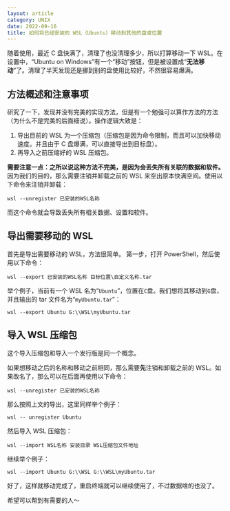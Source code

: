 ```yaml
---
layout: article
category: UNIX
date: 2022-09-16
title: 如何将已经安装的 WSL（Ubuntu）移动到其他的盘或位置
---
```

<!-- excerpt-start -->
随着使用，最近 C 盘快满了，清理了也没清理多少，所以打算移动一下 WSL。在设置中，“Ubuntu on Windows”有一个“移动”按钮，但是被设置成“**无法移动**”了。清理了半天发现还是挪到别的盘使用比较好，不然很容易爆满。

## 方法概述和注意事项
研究了一下，发现并没有完美的实现方法，但是有一个勉强可以算作方法的方法（为什么不是完美的后面细说）。操作逻辑大致是：
1. 导出目前的 WSL 为一个压缩包（压缩包是因为命令限制，而且可以加快移动速度。并且由于 C 盘爆满，可以直接导出到目标盘）。
2. 再导入之前压缩好的 WSL 压缩包。

**需要注意一点：之所以说这种方法不完美，是因为会丢失所有关联的数据和软件。**
因为我们的目的，那么需要注销并卸载之前的 WSL 来空出原本快满空间。使用以下命令来注销并卸载：

```
wsl --unregister 已安装的WSL名称
```

而这个命令就会导致丢失所有相关数据、设置和软件。

## 导出需要移动的 WSL
首先是导出需要移动的 WSL，方法很简单。
第一步，打开 PowerShell，然后使用以下命令：

```
wsl --export 已安装的WSL名称 目标位置\自定义名称.tar
```
举个例子，当前有一个 WSL 名为“`Ubuntu`”，位置在`C`盘。我们想将其移动到`G`盘，并且输出的 tar 文件名为“`myUbuntu.tar`”：

```
wsl --export Ubuntu G:\\WSL\myUbuntu.tar
```

## 导入 WSL 压缩包
这个导入压缩包和导入一个发行版是同一个概念。

如果想移动之后的名称和移动之前相同，那么需要**先**注销和卸载之前的 WSL。如果改名了，那么可以在后面再使用以下命令：

```
wsl --unregister 已安装的WSL名称
```

那么按照上文的导出，这里同样举个例子：

```
wsl -- unregister Ubuntu
```

然后导入 WSL 压缩包：

```
wsl --import WSL名称 安装目录 WSL压缩包文件地址
```
继续举个例子：

```
wsl --import Ubuntu G:\\WSL G:\\WSL\myUbuntu.tar
```

好了，这样就移动完成了，重启终端就可以继续使用了，不过数据啥的也没了。

希望可以帮到有需要的人～
